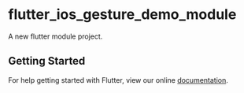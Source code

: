 # flutter_ios_gesture_demo_module

A new flutter module project.

## Getting Started

For help getting started with Flutter, view our online
[documentation](https://flutter.dev/).
